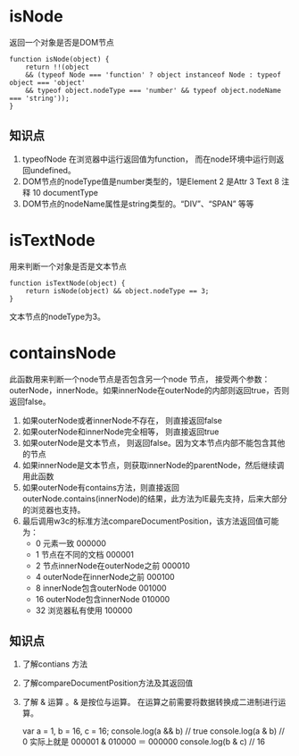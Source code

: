 # isNode

返回一个对象是否是DOM节点

	function isNode(object) {
		return !!(object
		&& (typeof Node === 'function' ? object instanceof Node : typeof object === 'object'
		&& typeof object.nodeType === 'number' && typeof object.nodeName === 'string'));
	}
	
	
## 知识点

1. typeofNode 在浏览器中运行返回值为function， 而在node环境中运行则返回undefined。
2. DOM节点的nodeType值是number类型的，1是Element 2 是Attr 3 Text 8 注释 10 documentType
3. DOM节点的nodeName属性是string类型的。“DIV”、“SPAN” 等等


# isTextNode

用来判断一个对象是否是文本节点

	function isTextNode(object) {
		return isNode(object) && object.nodeType == 3;
	}
	
文本节点的nodeType为3。


# containsNode

此函数用来判断一个node节点是否包含另一个node 节点， 接受两个参数：outerNode，innerNode。如果innerNode在outerNode的内部则返回true，否则返回false。

1. 如果outerNode或者innerNode不存在， 则直接返回false
2. 如果outerNode和innerNode完全相等， 则直接返回true
3. 如果outerNode是文本节点， 则返回false。因为文本节点内部不能包含其他的节点
4. 如果innerNode是文本节点，则获取innerNode的parentNode，然后继续调用此函数
5. 如果outerNode有contains方法，则直接返回outerNode.contains(innerNode)的结果，此方法为IE最先支持，后来大部分的浏览器也支持。
6. 最后调用w3c的标准方法compareDocumentPosition，该方法返回值可能为：
	* 0 元素一致  000000	
	* 1 节点在不同的文档 000001
	* 2 节点innerNode在outerNode之前 000010
	* 4 outerNode在innerNode之前 000100
	* 8 innerNode包含outerNode 001000
	* 16 outerNode包含innerNode 010000
	* 32 浏览器私有使用 100000
	
	
## 知识点

1. 了解contians 方法
2. 了解compareDocumentPosition方法及其返回值
3. 了解 & 运算 。& 是按位与运算。 在运算之前需要将数据转换成二进制进行运算。

	var a = 1, b = 16, c = 16;
	console.log(a && b) // true
	console.log(a & b) // 0 实际上就是 000001 & 010000 ＝ 000000
	console.log(b & c) // 16
	
